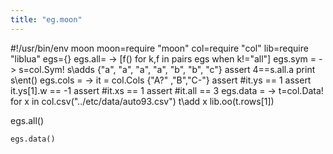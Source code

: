 ```yaml
---
title: "eg.moon"
---
```


#!/usr/bin/env moon
moon=require "moon"
col=require "col"
lib=require "liblua"
egs={}
egs.all= -> [f() for k,f in pairs egs when k!="all"]
egs.sym = ->
  s=col.Sym!
  s\adds {"a", "a", "a", "a", "b", "b", "c"}
  assert 4==s.all.a
  print s\ent()
egs.cols = ->
  it = col.Cols {"A?" ,"B","C-"}
  assert #it.ys == 1
  assert it.ys[1].w == -1
  assert #it.xs == 1
  assert #it.all == 3
egs.data = ->
  t=col.Data!
  for x in col.csv("../etc/data/auto93.csv")
    t\add x
  lib.oo(t.rows[1])

egs.all()

```moonscript
egs.data()
```
